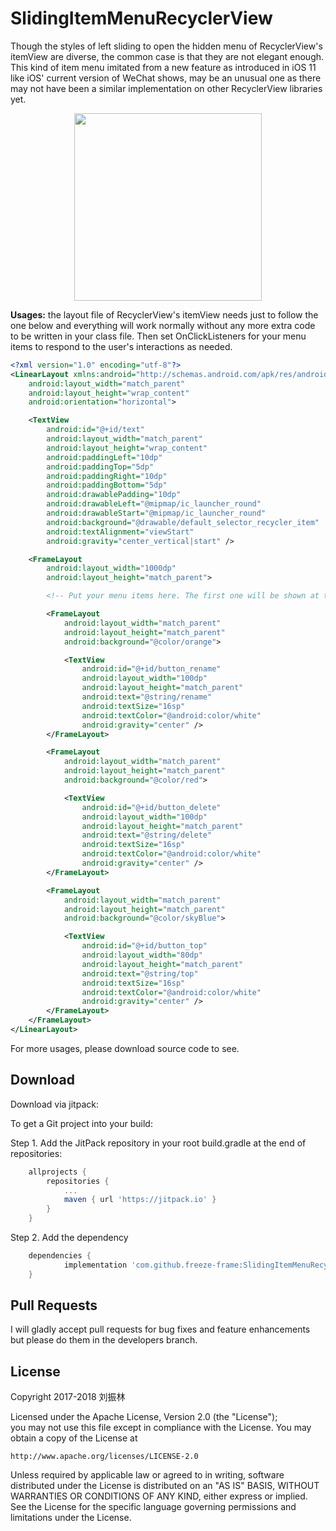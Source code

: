 # SlidingItemMenuRecyclerView

Though the styles of left sliding to open the hidden menu of RecyclerView's itemView are diverse,
the common case is that they are not elegant enough. This kind of item menu imitated from a new
feature as introduced in iOS 11 like iOS' current version of WeChat shows, may be an unusual one
as there may not have been a similar implementation on other RecyclerView libraries yet.

<div align="center">
    <img src="https://raw.githubusercontent.com/ApksHolder/SlidingItemMenuRecyclerView/master/simrv.gif" width="300">
</div>


**Usages:** the layout file of RecyclerView's itemView needs just to follow the one below and
everything will work normally without any more extra code to be written in your class file.
Then set OnClickListeners for your menu items to respond to the user's interactions as needed.
```xml
<?xml version="1.0" encoding="utf-8"?>
<LinearLayout xmlns:android="http://schemas.android.com/apk/res/android"
    android:layout_width="match_parent"
    android:layout_height="wrap_content"
    android:orientation="horizontal">

    <TextView
        android:id="@+id/text"
        android:layout_width="match_parent"
        android:layout_height="wrap_content"
        android:paddingLeft="10dp"
        android:paddingTop="5dp"
        android:paddingRight="10dp"
        android:paddingBottom="5dp"
        android:drawablePadding="10dp"
        android:drawableLeft="@mipmap/ic_launcher_round"
        android:drawableStart="@mipmap/ic_launcher_round"
        android:background="@drawable/default_selector_recycler_item"
        android:textAlignment="viewStart"
        android:gravity="center_vertical|start" />

    <FrameLayout
        android:layout_width="1000dp"
        android:layout_height="match_parent">

        <!-- Put your menu items here. The first one will be shown at the horizontal start. -->

        <FrameLayout
            android:layout_width="match_parent"
            android:layout_height="match_parent"
            android:background="@color/orange">

            <TextView
                android:id="@+id/button_rename"
                android:layout_width="100dp"
                android:layout_height="match_parent"
                android:text="@string/rename"
                android:textSize="16sp"
                android:textColor="@android:color/white"
                android:gravity="center" />
        </FrameLayout>

        <FrameLayout
            android:layout_width="match_parent"
            android:layout_height="match_parent"
            android:background="@color/red">

            <TextView
                android:id="@+id/button_delete"
                android:layout_width="100dp"
                android:layout_height="match_parent"
                android:text="@string/delete"
                android:textSize="16sp"
                android:textColor="@android:color/white"
                android:gravity="center" />
        </FrameLayout>

        <FrameLayout
            android:layout_width="match_parent"
            android:layout_height="match_parent"
            android:background="@color/skyBlue">

            <TextView
                android:id="@+id/button_top"
                android:layout_width="80dp"
                android:layout_height="match_parent"
                android:text="@string/top"
                android:textSize="16sp"
                android:textColor="@android:color/white"
                android:gravity="center" />
        </FrameLayout>
    </FrameLayout>
</LinearLayout>
```
For more usages, please download source code to see.

## Download
Download via jitpack:

To get a Git project into your build:

Step 1. Add the JitPack repository in your root build.gradle at the end of repositories:
```gradle
	allprojects {
		repositories {
			...
			maven { url 'https://jitpack.io' }
		}
	}
```
Step 2. Add the dependency
```gradle
	dependencies {
	        implementation 'com.github.freeze-frame:SlidingItemMenuRecyclerView:v1.0'
	}
```

## Pull Requests
I will gladly accept pull requests for bug fixes and feature enhancements but please do them
in the developers branch.

## License
Copyright 2017-2018 刘振林

Licensed under the Apache License, Version 2.0 (the "License"); <br>
you may not use this file except in compliance with the License. You may obtain a copy of the License at

    http://www.apache.org/licenses/LICENSE-2.0

Unless required by applicable law or agreed to in writing, software distributed under the License
is distributed on an "AS IS" BASIS, WITHOUT WARRANTIES OR CONDITIONS OF ANY KIND, either express
or implied. See the License for the specific language governing permissions and limitations
under the License.